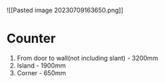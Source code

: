 ![[Pasted image 20230709163650.png]]



# Counter
1. From door to wall(not including slant) - 3200mm
2. Island - 1900mm
3. Corner - 650mm




